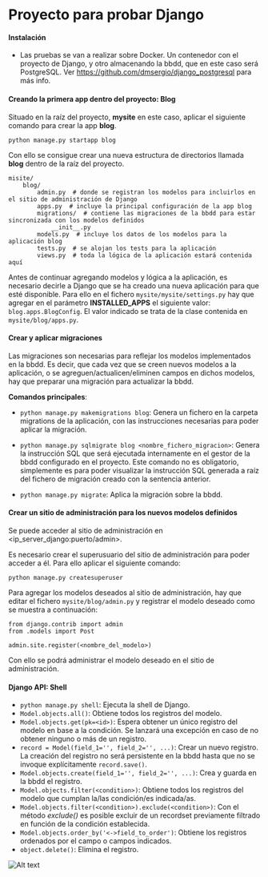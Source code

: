 # Proyecto para probar Django

#### Instalación

- Las pruebas se van a realizar sobre Docker. Un contenedor con el proyecto de Django, y otro almacenando la bbdd,
que en este caso será PostgreSQL. Ver <https://github.com/dmsergio/django_postgresql> para más info.

#### Creando la primera app dentro del proyecto: Blog

Situado en la raíz del proyecto, __mysite__ en este caso, aplicar el siguiente comando para crear la app __blog__.

`python manage.py startapp blog`

Con ello se consigue crear una nueva estructura de directorios llamada __blog__ dentro de la raíz del proyecto.

```
misite/
    blog/
        admin.py  # donde se registran los modelos para incluirlos en el sitio de administración de Django
        apps.py  # incluye la principal configuración de la app blog
        migrations/  # contiene las migraciones de la bbdd para estar sincronizada con los modelos definidos
            __init__.py
        models.py  # incluye los datos de los modelos para la aplicación blog
        tests.py  # se alojan los tests para la aplicación
        views.py  # toda la lógica de la aplicación estará contenida aquí
```

Antes de continuar agregando modelos y lógica a la aplicación, es necesario decirle a Django que se ha creado una nueva
aplicación para que esté disponible. Para ello en el fichero `mysite/mysite/settings.py` hay que agregar en el parámetro
__INSTALLED_APPS__ el siguiente valor: `blog.apps.BlogConfig`. El valor indicado se trata de la clase contenida en
`mysite/blog/apps.py`.

#### Crear y aplicar migraciones

Las migraciones son necesarias para reflejar los modelos implementados en la bbdd. Es decir, que cada vez que se creen
nuevos modelos a la aplicación, o se agreguen/actualicen/eliminen campos en dichos modelos, hay que preparar una migración
para actualizar la bbdd.

__Comandos principales__:

- `python manage.py makemigrations blog`: Genera un fichero en la carpeta migrations de la aplicación, con las instrucciones
necesarias para poder aplicar la migración.

- `python manage.py sqlmigrate blog <nombre_fichero_migracion>`: Genera la instrucción SQL que será ejecutada internamente
en el gestor de la bbdd configurado en el proyecto. Este comando no es obligatorio, simplemente es para poder visualizar
la instrucción SQL generada a raíz del fichero de migración creado con la sentencia anterior.

- ``python manage.py migrate``: Aplica la migración sobre la bbdd.

#### Crear un sitio de administración para los nuevos modelos definidos

Se puede acceder al sitio de administración en <ip_server_django:puerto/admin>.

Es necesario crear el superusuario del sitio de administración para poder acceder a él. Para ello aplicar el siguiente
comando:

``python manage.py createsuperuser``

Para agregar los modelos deseados al sitio de administración, hay que editar el fichero ``mysite/blog/admin.py`` y registrar
el modelo deseado como se muestra a continuación:

```
from django.contrib import admin
from .models import Post

admin.site.register(<nombre_del_modelo>)
```

Con ello se podrá administrar el modelo deseado en el sitio de administración.


#### Django API: Shell

- `python manage.py shell`: Ejecuta la shell de Django.
- `Model.objects.all()`: Obtiene todos los registros del modelo.
- `Model.objects.get(pk=<id>)`: Espera obtener un único registro del modelo en base a la condición. Se lanzará una
excepción en caso de no obtener ninguno o más de un registro.
- `record = Model(field_1='', field_2='', ...)`: Crear un nuevo registro. La creación del registro no será persistente
en la bbdd hasta que no se invoque explícitamente `record.save()`.
- `Model.objects.create(field_1='', field_2='', ...)`: Crea y guarda en la bbdd el registro.
- `Model.objects.filter(<condition>)`: Obtiene todos los registros del modelo que cumplan la/las condición/es indicada/as.
- `Model.objects.filter(<condition>).exclude(<condition>)`: Con el método _exclude()_ es posible excluir de un recordset
previamente filtrado en función de la condición establecida.
- `Model.objects.order_by('<->field_to_order')`: Obtiene los registros ordenados por el campo o campos indicados.
- `object.delete()`: Elimina el registro.


![Alt text](/Users/sergio/Documents/django/django_flow.jpg?raw=true "Django flow")
